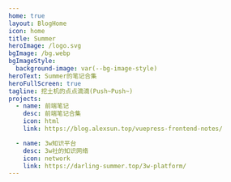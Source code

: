 ```yaml
---
home: true
layout: BlogHome
icon: home
title: Summer
heroImage: /logo.svg
bgImage: /bg.webp
bgImageStyle:
  background-image: var(--bg-image-style)
heroText: Summer的笔记合集
heroFullScreen: true
tagline: 挖土机的点点滴滴(Push~Push~)
projects:
  - name: 前端笔记
    desc: 前端笔记合集
    icon: html
    link: https://blog.alexsun.top/vuepress-frontend-notes/

  - name: 3w知识平台
    desc: 3w社的知识网络
    icon: network
    link: https://darling-summer.top/3w-platform/
---
```

